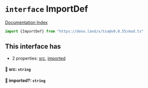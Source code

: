 # `interface` ImportDef

[Documentation Index](../README.md)

```ts
import {ImportDef} from "https://deno.land/x/tsa@v0.0.55/mod.ts"
```

## This interface has

- 2 properties:
[src](#-src-string),
[imported](#-imported-string)


#### 📄 src: `string`



#### 📄 imported?: `string`



